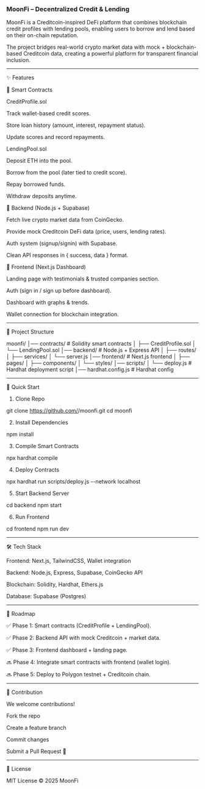 ### MoonFi – Decentralized Credit & Lending

MoonFi is a Creditcoin-inspired DeFi platform that combines blockchain credit profiles with lending pools, enabling users to borrow and lend based on their on-chain reputation.

The project bridges real-world crypto market data with mock + blockchain-based Creditcoin data, creating a powerful platform for transparent financial inclusion.


---

✨ Features

🔹 Smart Contracts

CreditProfile.sol

Track wallet-based credit scores.

Store loan history (amount, interest, repayment status).

Update scores and record repayments.


LendingPool.sol

Deposit ETH into the pool.

Borrow from the pool (later tied to credit score).

Repay borrowed funds.

Withdraw deposits anytime.



🔹 Backend (Node.js + Supabase)

Fetch live crypto market data from CoinGecko.

Provide mock Creditcoin DeFi data (price, users, lending rates).

Auth system (signup/signin) with Supabase.

Clean API responses in { success, data } format.


🔹 Frontend (Next.js Dashboard)

Landing page with testimonials & trusted companies section.

Auth (sign in / sign up before dashboard).

Dashboard with graphs & trends.

Wallet connection for blockchain integration.



---

📂 Project Structure

moonfi/
│── contracts/          # Solidity smart contracts
│   ├── CreditProfile.sol
│   └── LendingPool.sol
│── backend/            # Node.js + Express API
│   ├── routes/
│   ├── services/
│   └── server.js
│── frontend/           # Next.js frontend
│   ├── pages/
│   ├── components/
│   └── styles/
│── scripts/
│   └── deploy.js       # Hardhat deployment script
│── hardhat.config.js   # Hardhat config


---

🚀 Quick Start

1. Clone Repo

git clone https://github.com/<your-username>/moonfi.git
cd moonfi

2. Install Dependencies

npm install

3. Compile Smart Contracts

npx hardhat compile

4. Deploy Contracts

npx hardhat run scripts/deploy.js --network localhost

5. Start Backend Server

cd backend
npm start

6. Run Frontend

cd frontend
npm run dev


---

🛠️ Tech Stack

Frontend: Next.js, TailwindCSS, Wallet integration

Backend: Node.js, Express, Supabase, CoinGecko API

Blockchain: Solidity, Hardhat, Ethers.js

Database: Supabase (Postgres)



---

📌 Roadmap

✅ Phase 1: Smart contracts (CreditProfile + LendingPool).

✅ Phase 2: Backend API with mock Creditcoin + market data.

✅ Phase 3: Frontend dashboard + landing page.

🔜 Phase 4: Integrate smart contracts with frontend (wallet login).

🔜 Phase 5: Deploy to Polygon testnet + Creditcoin chain.



---

🤝 Contribution

We welcome contributions!

Fork the repo

Create a feature branch

Commit changes

Submit a Pull Request 🚀



---

📄 License

MIT License © 2025 MoonFi
